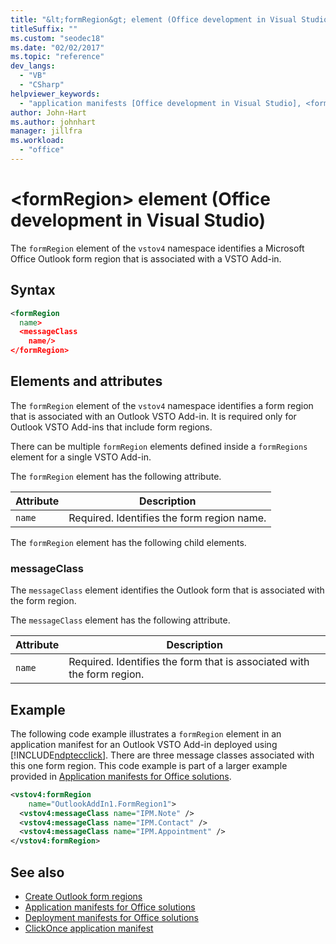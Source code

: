 ```yaml
---
title: "&lt;formRegion&gt; element (Office development in Visual Studio)"
titleSuffix: ""
ms.custom: "seodec18"
ms.date: "02/02/2017"
ms.topic: "reference"
dev_langs:
  - "VB"
  - "CSharp"
helpviewer_keywords:
  - "application manifests [Office development in Visual Studio], <formRegion> element"
author: John-Hart
ms.author: johnhart
manager: jillfra
ms.workload:
  - "office"
---
```

# &lt;formRegion&gt; element (Office development in Visual Studio)
  The `formRegion` element of the `vstov4` namespace identifies a Microsoft Office Outlook form region that is associated with a VSTO Add-in.

## Syntax

```xml
<formRegion
  name>
  <messageClass
    name/>
</formRegion>
```

## Elements and attributes
 The `formRegion` element of the `vstov4` namespace identifies a form region that is associated with an Outlook VSTO Add-in. It is required only for Outlook VSTO Add-ins that include form regions.

 There can be multiple `formRegion` elements defined inside a `formRegions` element for a single VSTO Add-in.

 The `formRegion` element has the following attribute.

|Attribute|Description|
|---------------|-----------------|
|`name`|Required. Identifies the form region name.|

 The `formRegion` element has the following child elements.

### messageClass
 The `messageClass` element identifies the Outlook form that is associated with the form region.

 The `messageClass` element has the following attribute.

|Attribute|Description|
|---------------|-----------------|
|`name`|Required. Identifies the form that is associated with the form region.|

## Example
 The following code example illustrates a `formRegion` element in an application manifest for an Outlook VSTO Add-in deployed using [!INCLUDE[ndptecclick](../vsto/includes/ndptecclick-md.md)]. There are three message classes associated with this one form region. This code example is part of a larger example provided in [Application manifests for Office solutions](../vsto/application-manifests-for-office-solutions.md).

```xml
<vstov4:formRegion
    name="OutlookAddIn1.FormRegion1">
  <vstov4:messageClass name="IPM.Note" />
  <vstov4:messageClass name="IPM.Contact" />
  <vstov4:messageClass name="IPM.Appointment" />
</vstov4:formRegion>
```

## See also

- [Create Outlook form regions](../vsto/creating-outlook-form-regions.md)
- [Application manifests for Office solutions](../vsto/application-manifests-for-office-solutions.md)
- [Deployment manifests for Office solutions](../vsto/deployment-manifests-for-office-solutions.md)
- [ClickOnce application manifest](../deployment/clickonce-application-manifest.md)